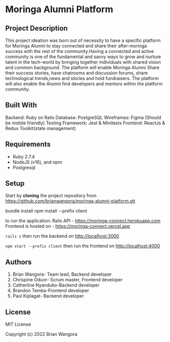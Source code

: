 # Moringa Alumni Platform

##  Project Description

This project ideation was born out of necessity to have a specific platform for Moringa Alumni to stay connected and share their after-moringa success with the rest of the community.Having a connected and active community is one of the fundamental and savvy ways to grow and nurture talent in the tech-world by bringing together individuals with shared vision and common background.
The platform will enable Moringa Alumni Share their success stories, have chatrooms and discussion forums, share technological trends,news and stories and hold fundraisers. The platform will also enable the Alumni find developers and mentors within the platform community.

## Built With

Backend: Ruby on Rails
Database: PostgreSQL
Wireframes: Figma (Should be mobile friendly)
Testing Framework: ​Jest & Minitests
Frontend: ReactJs & Redux Toolkit(state management)

## Requirements

- Ruby 2.7.4
- NodeJS (v16), and npm
- Postgresql

## Setup

Start by **cloning** the project  repository from https://github.com/brianwangora/moringa-alumni-platform.git

bundle install
npm install --prefix client


 to run the application:
 Rails API - https://moringa-connect.herokuapp.com
 Frontend is hosted on - https://moringa-connect.vercel.app 

`rails s` then 
run the backend on [http://localhost:3000](http://localhost:3000)

`npm start --prefix client` then
run the frontend on
[http://localhost:4000](http://localhost:4000)


## Authors
1. Brian Wangora- Team lead, Backend developer
2. Chrispine Oduor- Scrum master, Frontend developer
3. Catherline Nyanduko-Backend developer
4. Brandon Temba-Frontend developer
5. Paul Kiplagat- Backend developer

## License
MIT License

Copyright (c) 2022 Brian Wangora
